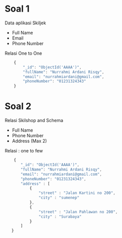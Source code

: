# Soal 1
Data aplikasi Skiljek 
- Full Name
- Email
- Phone Number

Relasi One to One

``` javascript
    {
        "_id": "ObjectId('AAAA')",
        "fullName": "Nurrahmi Ardani Risqy",
        "email": "nurrahmiardani@gmail.com",
        "phoneNumber": "01231324343"
    }
```

# Soal 2
Relasi Skilshop and Schema

- Full Name
- Phone Number
- Address (Max 2)

Relasi : one to few
 ```javascript
     {
        "_id": "ObjectId('AAAA')",
        "fullName": "Nurrahmi Ardani Risqy",
        "email": "nurrahmiardani@gmail.com",
        "phoneNumber": "01231324343",
        "address" : [
            {
                "street" : "Jalan Kartini no 200",
                "city" : "sumenep"
            },
            {
                "street" : "Jalan Pahlawan no 200",
                "city" : "Surabaya"
            } 
        ]
    }

    
 ```
